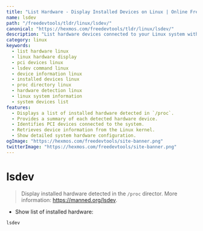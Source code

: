 ```yaml
---
title: "List Hardware - Display Installed Devices on Linux | Online Free DevTools by Hexmos"
name: lsdev
path: "/freedevtools/tldr/linux/lsdev/"
canonical: "https://hexmos.com/freedevtools/tldr/linux/lsdev/"
description: "List hardware devices connected to your Linux system with lsdev. Identify PCI devices and view device details with this free command line tool. Free online tool, no registration required."
category: linux
keywords:
  - list hardware linux
  - linux hardware display
  - pci devices linux
  - lsdev command linux
  - device information linux
  - installed devices linux
  - proc directory linux
  - hardware detection linux
  - linux system information
  - system devices list
features:
  - Displays a list of installed hardware detected in `/proc`.
  - Provides a summary of each detected hardware device.
  - Identifies PCI devices connected to the system.
  - Retrieves device information from the Linux kernel.
  - Show detailed system hardware configuration.
ogImage: "https://hexmos.com/freedevtools/site-banner.png"
twitterImage: "https://hexmos.com/freedevtools/site-banner.png"
---
```


# lsdev

> Display installed hardware detected in the `/proc` director.
> More information: <https://manned.org/lsdev>.

- Show list of installed hardware:

`lsdev`
